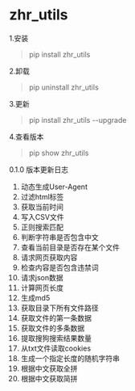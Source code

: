 # zhr_utils
1.安装
>pip install zhr_utils

2.卸载
>pip uninstall zhr_utils

3.更新
>pip install zhr_utils --upgrade

4.查看版本
>pip show zhr_utils

0.1.0 版本更新日志
1. 动态生成User-Agent
2. 过滤html标签
3. 获取当前时间
4. 写入CSV文件
5. 正则搜索匹配
6. 判断字符串是否包含中文
7. 查看当前目录是否存在某个文件
8. 请求网页获取内容
9. 检查内容是否包含违禁词
10. 请求json数据
11. 计算网页长度
12. 生成md5
13. 获取目录下所有文件路径
14. 获取文件的第一条数据
15. 获取文件的多条数据
16. 提取搜狗搜索结果数量
17. 从txt文件读取cookies
18. 生成一个指定长度的随机字符串
19. 根据中文获取全拼
20. 根据中文获取简拼
